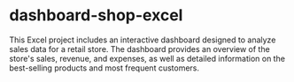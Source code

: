 # dashboard-shop-excel
This Excel project includes an interactive dashboard designed to analyze sales data for a retail store. The dashboard provides an overview of the store's sales, revenue, and expenses, as well as detailed information on the best-selling products and most frequent customers.
